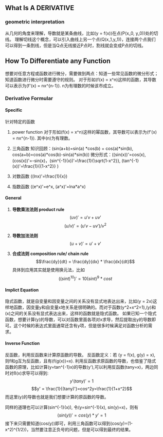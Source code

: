 ## What Is A DERIVATIVE

### geometric interpretation
从几何的角度来理解，导数就是某条曲线，比如\(y = f(x)\)在点\(P(x_0, y_0)\)处的切线。
理解切线这个概念，可以引入曲线上另一个点\(Q(x_1,y_1)\)，连接两个点我们可以得到一条割线，但是当Q点无线接近P点时，割线就会变成P点的切线。


## How To Differentiate any Function
想要对任意方程或函数进行微分，需要做到两点：知道一些常见函数的微分形式；知道函数进行微分时需要遵守的规则。
对于形如\(f(x) = x^n\)这样的函数，其导数可以表示为\(f'(x) = nx^{n-1}\). n为有理数的时候该市成立。

### Derivative Formular
#### Specific
针对特定的函数
1. power function
对于形如\(f(x) = x^n\)这样的幂函数，其导数可以表示为\(f'(x) = nx^{n-1}\). 其中\(n\)为有理数。

2. 三角函数
知识回顾：\(sin(a+b)=sin(a) *cos(b) + cos(a)*sin(b), cos(a+b)=cos(a)*cos(b)-sin(a)*sin(b)\)
微分形式：\((sin(x))'=cos(x), (cos(x))'=-sin(x)，(sin^{-1}(x))'=\frac{1}{\sqrt{1-x^2}}, (tan^{-1}(x))'=\frac{1}{{1-x^2}} \)

3. 对数函数
\((lnx)'=\frac{1}{x}\)

4. 指数函数
\((e^x)'=e^x, (a^x)'=lna*a^x\)

#### General
1. **导数乘法法则 product rule**
$$ (uv)' = u'v + uv'$$
$$ (u/v)' = (u'v-uv')/v^2$$

2. **导数加法法则** 
$$ (u+v)' = u' + v' $$

3. **合成法则 composition rule/ chain rule**
$$\frac{dy}{dt} = \frac{dy}{dx} * \frac{dx}{dt}$$
具体到应用其实就是使用换元法，比如
$$ ((sint)^{10})' = 10(sint)^{9}*cost$$

#### Implict Equation
隐式函数，就是自变量和因变量之间的关系没有显式地表达出来，比如\(y = 2x\)这样地函数，因变量y和自变量x地关系是很明确的。而对于函数\(y^2+x^2=1\),\(y\)和\(x\)之间的关系没有显式表达出来，这样的函数就是隐式函数。
如果已知一个隐式函数，想要计算\(y\)的导数，可以对函数里面各项对x求导，然后提取出y的导数即可。这个时候的表达式里面通常还含有y项，但是很多时候满足对函数分析的需求。


#### Inverse Function
反函数，利用反函数来计算原函数的导数。
反函数定义：若 \(y = f(x), g(y) = x\), 则f和g互为反函数，且有\(f(g(x))=x\).
利用反函数求原函数的导数，也借鉴了隐式函数的原理，比如计算\(y=tan^{-1}x\)的导数\(y'\),可以利用反函数\(tany=x\)，两边同时对ß(x\)求导可以得到:
$$y'(tany)'=1$$
$$y' = \frac{1}{(tany)'}=cos^2y=\frac{1}{1+x^2}$$
而这里\(y\)的导数也就是我们想要计算的原函数的导数。

同样的道理也可以计算\(sin^{-1}(x)\), 令\(y=sin^{-1}(x), sin(y)=x\)，则有
$$ (sin(y))' = cos(y)*y' = 1$$
接下来只需要知道\(cos(y)\)即可，利用三角函数可以得到\(cos(y)=(1-x^2)^{1/2}\)，当然要注意正负号的问题，但是可以得到最终的结果。
